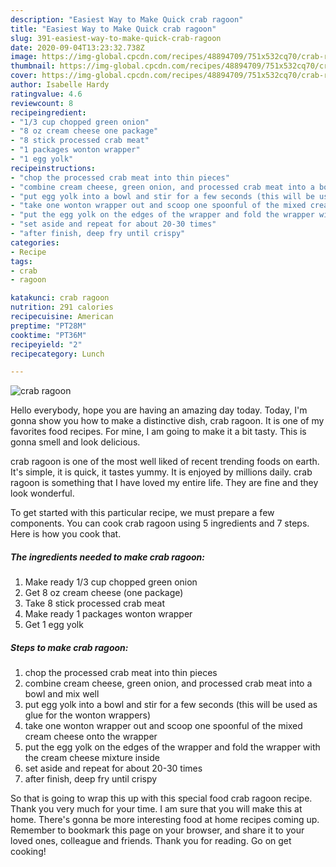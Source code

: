 ```yaml
---
description: "Easiest Way to Make Quick crab ragoon"
title: "Easiest Way to Make Quick crab ragoon"
slug: 391-easiest-way-to-make-quick-crab-ragoon
date: 2020-09-04T13:23:32.738Z
image: https://img-global.cpcdn.com/recipes/48894709/751x532cq70/crab-ragoon-recipe-main-photo.jpg
thumbnail: https://img-global.cpcdn.com/recipes/48894709/751x532cq70/crab-ragoon-recipe-main-photo.jpg
cover: https://img-global.cpcdn.com/recipes/48894709/751x532cq70/crab-ragoon-recipe-main-photo.jpg
author: Isabelle Hardy
ratingvalue: 4.6
reviewcount: 8
recipeingredient:
- "1/3 cup chopped green onion"
- "8 oz cream cheese one package"
- "8 stick processed crab meat"
- "1 packages wonton wrapper"
- "1 egg yolk"
recipeinstructions:
- "chop the processed crab meat into thin pieces"
- "combine cream cheese, green onion, and processed crab meat into a bowl and mix well"
- "put egg yolk into a bowl and stir for a few seconds (this will be used as glue for the wonton wrappers)"
- "take one wonton wrapper out and scoop one spoonful of the mixed cream cheese onto the wrapper"
- "put the egg yolk on the edges of the wrapper and fold the wrapper with the cream cheese mixture inside"
- "set aside and repeat for about 20-30 times"
- "after finish, deep fry until crispy"
categories:
- Recipe
tags:
- crab
- ragoon

katakunci: crab ragoon 
nutrition: 291 calories
recipecuisine: American
preptime: "PT28M"
cooktime: "PT36M"
recipeyield: "2"
recipecategory: Lunch

---
```



![crab ragoon](https://img-global.cpcdn.com/recipes/48894709/751x532cq70/crab-ragoon-recipe-main-photo.jpg)

Hello everybody, hope you are having an amazing day today. Today, I'm gonna show you how to make a distinctive dish, crab ragoon. It is one of my favorites food recipes. For mine, I am going to make it a bit tasty. This is gonna smell and look delicious.

crab ragoon is one of the most well liked of recent trending foods on earth. It's simple, it is quick, it tastes yummy. It is enjoyed by millions daily. crab ragoon is something that I have loved my entire life. They are fine and they look wonderful.




To get started with this particular recipe, we must prepare a few components. You can cook crab ragoon using 5 ingredients and 7 steps. Here is how you cook that.

<!--inarticleads1-->

##### The ingredients needed to make crab ragoon:

1. Make ready 1/3 cup chopped green onion
1. Get 8 oz cream cheese (one package)
1. Take 8 stick processed crab meat
1. Make ready 1 packages wonton wrapper
1. Get 1 egg yolk




<!--inarticleads2-->

##### Steps to make crab ragoon:

1. chop the processed crab meat into thin pieces
1. combine cream cheese, green onion, and processed crab meat into a bowl and mix well
1. put egg yolk into a bowl and stir for a few seconds (this will be used as glue for the wonton wrappers)
1. take one wonton wrapper out and scoop one spoonful of the mixed cream cheese onto the wrapper
1. put the egg yolk on the edges of the wrapper and fold the wrapper with the cream cheese mixture inside
1. set aside and repeat for about 20-30 times
1. after finish, deep fry until crispy




So that is going to wrap this up with this special food crab ragoon recipe. Thank you very much for your time. I am sure that you will make this at home. There's gonna be more interesting food at home recipes coming up. Remember to bookmark this page on your browser, and share it to your loved ones, colleague and friends. Thank you for reading. Go on get cooking!
